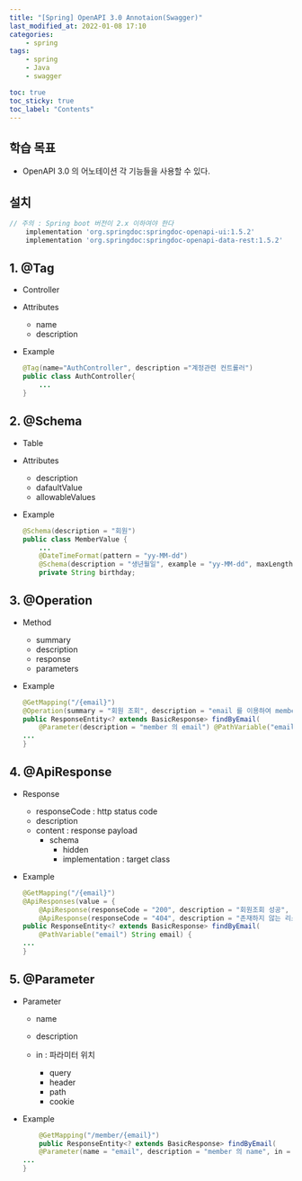 ```yaml
---
title: "[Spring] OpenAPI 3.0 Annotaion(Swagger)"
last_modified_at: 2022-01-08 17:10
categories:
    - spring
tags:
    - spring
    - Java
    - swagger

toc: true
toc_sticky: true
toc_label: "Contents"
---
```


## 학습 목표
* OpenAPI 3.0 의 어노테이션 각 기능들을 사용할 수 있다.

## 설치

```gradle
// 주의 : Spring boot 버전이 2.x 이하여야 한다
    implementation 'org.springdoc:springdoc-openapi-ui:1.5.2'
    implementation 'org.springdoc:springdoc-openapi-data-rest:1.5.2'
```

## 1. @Tag
* Controller

* Attributes
    * name
    * description

* Example

    ```java
    @Tag(name="AuthController", description ="계정관련 컨트롤러")
    public class AuthController{
        ...
    }
    ```
## 2. @Schema

* Table
* Attributes
    * description
    * dafaultValue
    * allowableValues

* Example

    ```java
    @Schema(description = "회원")
    public class MemberValue {
        ... 
        @DateTimeFormat(pattern = "yy-MM-dd")
        @Schema(description = "생년월일", example = "yy-MM-dd", maxLength = 8)
        private String birthday;

    ```

## 3. @Operation

* Method

    * summary
    * description
    * response
    * parameters

* Example

    ```java
    @GetMapping("/{email}")
    @Operation(summary = "회원 조회", description = "email 를 이용하여 member조회")
    public ResponseEntity<? extends BasicResponse> findByEmail(
        @Parameter(description = "member 의 email") @PathVariable("email") String email) {
    ...
    }
    ```

## 4. @ApiResponse

* Response
    * responseCode : http status code
    * description
    * content : response payload
        * schema
            * hidden
            * implementation : target class

* Example

    ```java
    @GetMapping("/{email}")
    @ApiResponses(value = {
        @ApiResponse(responseCode = "200", description = "회원조회 성공", content = @Content(schema = @Schema(implementation = MemberResponse.class))),
        @ApiResponse(responseCode = "404", description = "존재하지 않는 리소스", content = @Content(schema = @Schema(implementation = ErrorResponse.class))) })
    public ResponseEntity<? extends BasicResponse> findByEmail(
        @PathVariable("email") String email) {
    ...
    }

    ```
## 5. @Parameter
* Parameter
    * name
    * description
    * in : 파라미터 위치

        * query
        * header
        * path
        * cookie

* Example

    ```java
        @GetMapping("/member/{email}")
        public ResponseEntity<? extends BasicResponse> findByEmail(
        @Parameter(name = "email", description = "member 의 name", in = ParameterIn.PATH) @PathVariable("email") String email) {
    ...
    }
    ```